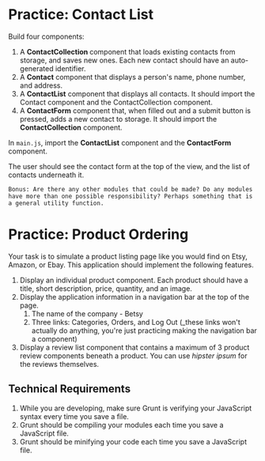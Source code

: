 # Practice: Contact List
Build four components:

1. A <strong>ContactCollection </strong>component that loads existing contacts from storage, and saves new ones. Each new contact should have an auto-generated identifier.
1. A <strong>Contact</strong> component that displays a person's name, phone number, and address.
1. A <strong>ContactList</strong> component that displays all contacts. It should import the Contact component and the ContactCollection component.
1. A <strong>ContactForm</strong> component that, when filled out and a submit button is pressed, adds a new contact to storage. It should import the <strong> ContactCollection</strong> component.

In ```main.js```, import the <strong>ContactList</strong> component and the <strong>ContactForm</strong> component.

The user should see the contact form at the top of the view, and the list of contacts underneath it.
```
Bonus: Are there any other modules that could be made? Do any modules have more than one possible responsibility? Perhaps something that is a general utility function.
```

# Practice: Product Ordering
Your task is to simulate a product listing page like you would find on Etsy, Amazon, or Ebay. This application should implement the following features.

1. Display an individual product component. Each product should have a title, short description, price, quantity, and an image.
1. Display the application information in a navigation bar at the top of the page.
   1. The name of the company - Betsy
   1. Three links: Categories, Orders, and Log Out (_these links won't actually do anything, you're just practicing making the navigation bar a component)
1. Display a review list component that contains a maximum of 3 product review components beneath a product. You can use <em>hipster ipsum</em> for the reviews themselves.

## Technical Requirements
1. While you are developing, make sure Grunt is verifying your JavaScript syntax every time you save a file.
1. Grunt should be compiling your modules each time you save a JavaScript file.
1. Grunt should be minifying your code each time you save a JavaScript file.